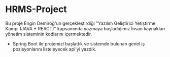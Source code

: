 # HRMS-Project

Bu proje Engin Demiroğ'un gerçekleştirdiği "Yazılım Geliştirici Yetiştirme Kampı (JAVA + REACT)" kapsamında yazmaya başladığımız
İnsan kaynakları yönetim sisteminin kodlarını içermektedir.

- Spring Boot ile projemizi başlattık ve sistemde  bulunan genel iş pozisyonlarını listeleyecek api'yi yazdık.
